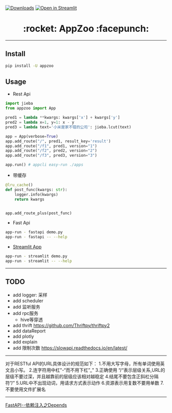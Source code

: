 [![Downloads](http://pepy.tech/badge/AppZoo)](http://pepy.tech/project/AppZoo)
[![Open in Streamlit](https://static.streamlit.io/badges/streamlit_badge_black_white.svg)](https://share.streamlit.io/jie-yuan/appzoo/apps_streamlit/demo.py)

<h1 align = "center">:rocket: AppZoo :facepunch:</h1>

---



## Install
```bash
pip install -U appzoo
```
## Usage
- Rest Api
```python
import jieba
from appzoo import App

pred1 = lambda **kwargs: kwargs['x'] + kwargs['y']
pred2 = lambda x=1, y=1: x - y
pred3 = lambda text='小米是家不错的公司': jieba.lcut(text)

app = App(verbose=True)
app.add_route("/", pred1, result_key='result')
app.add_route("/f1", pred1, version="1")
app.add_route("/f2", pred2, version="2")
app.add_route("/f3", pred3, version="3")

app.run() # appcli easy-run ./apps
```

- 带缓存
```python
@lru_cache()
def post_func(kwargs: str):
    logger.info(kwargs)
    return kwargs


app.add_route_plus(post_func)
```

- Fast Api
```bash
app-run - fastapi demo.py
app-run - fastapi -- --help
```

- [Streamlit App](https://share.streamlit.io/jie-yuan/appzoo/apps_streamlit/demo.py)
```bash
app-run - streamlit demo.py
app-run - streamlit -- --help
```


---
## TODO
- add logger: 采样
- add scheduler
- add 监听服务
- add rpc服务
    - hive等穿透
- add thrift https://github.com/Thriftpy/thriftpy2
- add dataReport
- add plotly
- add explain
- add 限制次数 https://slowapi.readthedocs.io/en/latest/
---

对于RESTful API的URL具体设计的规范如下：
1.不用大写字母，所有单词使用英文且小写。
2.连字符用中杠"-“而不用下杠”_"
3.正确使用 “/“表示层级关系,URL的层级不要过深，并且越靠前的层级应该相对越稳定
4.结尾不要包含正斜杠分隔符”/”
5.URL中不出现动词，用请求方式表示动作
6.资源表示用复数不要用单数
7.不要使用文件扩展名

---
[FastAPI--依赖注入之Depends](https://blog.csdn.net/shykevin/article/details/106834526)
